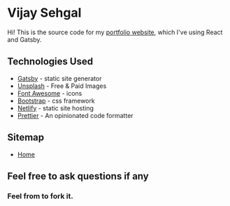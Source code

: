 # Vijay Sehgal

Hi! This is the source code for my [portfolio website](https://vijaysehgal.com), which I've using React and Gatsby.

## Technologies Used

- [Gatsby](https://gatsbyjs.org/) - static site generator
- [Unsplash](https://unsplash.com/) - Free & Paid Images
- [Font Awesome](https://fontawesome.com/) - icons
- [Bootstrap](https://getbootstrap.com/) - css framework
- [Netlify](https://www.netlify.com/) - static site hosting
- [Prettier](https://prettier.io/) - An opinionated code formatter

## Sitemap

- [Home](https://vijaysehgal.com)

## Feel free to ask questions if any

### Feel from to fork it. 

